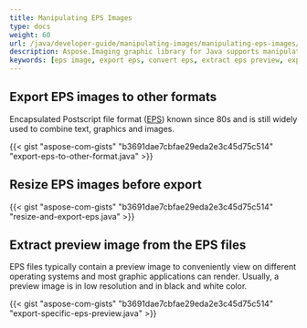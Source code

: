 ```yaml
---
title: Manipulating EPS Images
type: docs
weight: 60
url: /java/developer-guide/manipulating-images/manipulating-eps-images/
description: Aspose.Imaging graphic library for Java supports manipulating EPS images, exporting to other formats, resizing images and extracting preview images.
keywords: [eps image, export eps, convert eps, extract eps preview, export eps preview]
---
```


## Export EPS images to other formats

Encapsulated Postscript file format (<a href="https://docs.fileformat.com/page-description-language/eps/">EPS</a>) known since 80s and is still widely used to combine text, graphics and images.

{{< gist "aspose-com-gists" "b3691dae7cbfae29eda2e3c45d75c514" "export-eps-to-other-format.java" >}}

## Resize EPS images before export

{{< gist "aspose-com-gists" "b3691dae7cbfae29eda2e3c45d75c514" "resize-and-export-eps.java" >}}

## Extract preview image from the EPS files

EPS files typically contain a preview image to conveniently view on different operating systems and most graphic applications can render. Usually, a preview image is in low resolution and in black and white color.

{{< gist "aspose-com-gists" "b3691dae7cbfae29eda2e3c45d75c514" "export-specific-eps-preview.java" >}}
